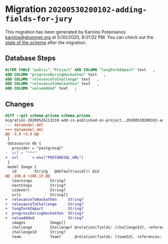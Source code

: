 # Migration `20200530200102-adding-fields-for-jury`

This migration has been generated by Karolos Potamianos <karolos@gluonnet.org> at 5/30/2020, 8:01:02 PM.
You can check out the [state of the schema](./schema.prisma) after the migration.

## Database Steps

```sql
ALTER TABLE "public"."Project" ADD COLUMN "longTermImpact" text   ,
ADD COLUMN "progressDuringHackathon" text   ,
ADD COLUMN "relevanceToChallenge" text   ,
ADD COLUMN "relevanceToHackathon" text   ,
ADD COLUMN "valueAdded" text   ;
```

## Changes

```diff
diff --git schema.prisma schema.prisma
migration 20200526113218-add-is-published-on-project..20200530200102-adding-fields-for-jury
--- datamodel.dml
+++ datamodel.dml
@@ -3,9 +3,9 @@
 }
 datasource db {
   provider = "postgresql"
-  url = "***"
+  url      = env("POSTGRESQL_URL")
 }
 model Image {
   id        String   @default(uuid()) @id
@@ -186,8 +186,13 @@
   learnings        String?
   nextSteps        String?
   videoUrl         String?
   urls             String[]
+  relevanceToHackathon     String?
+  relevanceToChallenge     String?
+  longTermImpact           String?
+  progressDuringHackathon  String?
+  valueAdded               String?
   images           Image[]
   challenge        Challenge? @relation(fields: [challengeId], references: [id])
   challengeId      String?
   team             Team?      @relation(fields: [teamId], references: [id])
```


